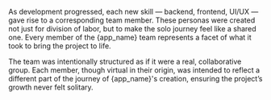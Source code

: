 As development progressed, each new skill — backend, frontend, UI/UX — gave rise to a corresponding team member. These personas were created not just for division of labor, but to make the solo journey feel like a shared one. Every member of the {app_name} team represents a facet of what it took to bring the project to life.

The team was intentionally structured as if it were a real, collaborative group. Each member, though virtual in their origin, was intended to reflect a different part of the journey of {app_name}'s creation, ensuring the project’s growth never felt solitary.